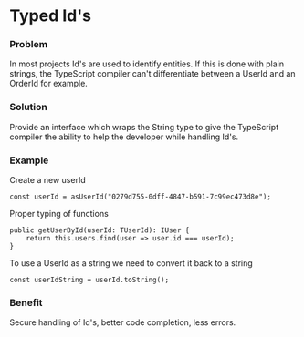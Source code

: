 # Typed Id's

### Problem
In most projects Id's are used to identify entities. If this is done with plain strings, the TypeScript compiler can't differentiate between a UserId and an OrderId for example.

### Solution
Provide an interface which wraps the String type to give the TypeScript compiler the ability to help the developer while handling Id's.

### Example

Create a new userId
```
const userId = asUserId("0279d755-0dff-4847-b591-7c99ec473d8e");
```
Proper typing of functions
```
public getUserById(userId: TUserId): IUser {
    return this.users.find(user => user.id === userId);
}
```

To use a UserId as a string we need to convert it back to a string
```
const userIdString = userId.toString();
```

### Benefit
Secure handling of Id's, better code completion, less errors.
